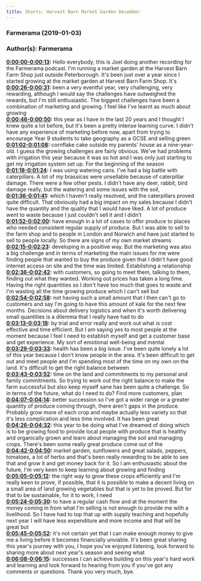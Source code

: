 ```yaml
---
title: Shorts: Harvest Barn Market Garden December
---
```

### Farmerama  (2019-01-03)  
### Author(s): Farmerama  

**[0:00:00-0:00:13](https://soundcloud.com/farmerama-radio/shorts-harvest-barn-market-garden-december#t=0:00:00):**  Hello everybody, this is Joel doing another recording for the Farmerama podcast. I'm running  a market garden at the Harvest Barn Farm Shop just outside Peterborough. It's been just  over a year since I started growing at the market garden at Harvest Barn Farm Shop. It's  
**[0:00:26-0:00:31](https://soundcloud.com/farmerama-radio/shorts-harvest-barn-market-garden-december#t=0:00:26):**  been a very eventful year, very challenging, very rewarding, although I would say the challenges  have outweighed the rewards, but I'm still enthusiastic. The biggest challenges have  been a combination of marketing and growing. I feel like I've learnt as much about growing  
**[0:00:46-0:00:50](https://soundcloud.com/farmerama-radio/shorts-harvest-barn-market-garden-december#t=0:00:46):**  this year as I have in the last 20 years and I thought I knew quite a lot before, but it's  been a pretty intense learning curve. I didn't have any experience of marketing before now,  apart from trying to encourage Year 9 students to take geography as a GCSE and selling green  
**[0:01:02-0:01:08](https://soundcloud.com/farmerama-radio/shorts-harvest-barn-market-garden-december#t=0:01:02):**  cornflake cake outside my parents' house as a nine-year-old. I guess the growing challenges  are fairly obvious. We've had problems with irrigation this year because it was so hot  and I was only just starting to get my irrigation system set up. For the beginning of the season  
**[0:01:18-0:01:24](https://soundcloud.com/farmerama-radio/shorts-harvest-barn-market-garden-december#t=0:01:18):**  I was using watering cans. I've had a big battle with caterpillars. A lot of my brassicas  were unsellable because of caterpillar damage. There were a few other pests. I didn't have  any deer, rabbit, bird damage really, but the watering and some issues with the soil,  
**[0:01:36-0:01:41](https://soundcloud.com/farmerama-radio/shorts-harvest-barn-market-garden-december#t=0:01:36):**  which I haven't really resolved, and the caterpillars proved quite difficult. That obviously had  a big impact on my sales because I didn't have the quantity and the quality that I would  have liked. A lot of produce went to waste because I just couldn't sell it and I didn't  
**[0:01:52-0:02:00](https://soundcloud.com/farmerama-radio/shorts-harvest-barn-market-garden-december#t=0:01:52):**  have enough in a lot of cases to offer produce to places who needed consistent regular supply  of produce. But I was able to sell to the farm shop and to people in London and Norwich  and have just started to sell to people locally. So there are signs of my own market streams  
**[0:02:15-0:02:23](https://soundcloud.com/farmerama-radio/shorts-harvest-barn-market-garden-december#t=0:02:15):**  developing in a positive way. But the marketing was also a big challenge and in terms of marketing  the main issues for me were finding people that wanted to buy the produce given that  I didn't have good internet access on site and the time was limited. Establishing a relationship  
**[0:02:36-0:02:42](https://soundcloud.com/farmerama-radio/shorts-harvest-barn-market-garden-december#t=0:02:36):**  with customers, so going to meet them, talking to them, finding out what they wanted. Working  out prices has taken a long time. Having the right quantities so I don't have too much  that goes to waste and I'm wasting all the time growing produce which I can't sell but  
**[0:02:54-0:02:58](https://soundcloud.com/farmerama-radio/shorts-harvest-barn-market-garden-december#t=0:02:54):**  not having such a small amount that I then can't go to customers and say I'm going to  have this amount of kale for the next few months. Decisions about delivery logistics  and when it's worth delivering small quantities is a dilemma that I really have had to do  
**[0:03:13-0:03:18](https://soundcloud.com/farmerama-radio/shorts-harvest-barn-market-garden-december#t=0:03:13):**  by trial and error really and work out what is cost effective and time efficient. But  I am saying yes to most people at the moment because I feel I need to establish myself  and get a customer base and get experience. My sort of emotional well-being and mental  
**[0:03:29-0:03:33](https://soundcloud.com/farmerama-radio/shorts-harvest-barn-market-garden-december#t=0:03:29):**  health has been a big issue. I've been quite lonely a lot of this year because I don't  know people in the area. It's been difficult to get out and meet people and I'm spending  most of the time on my own on the land. It's difficult to get the right balance between  
**[0:03:43-0:03:52](https://soundcloud.com/farmerama-radio/shorts-harvest-barn-market-garden-december#t=0:03:43):**  time on the land and commitments to my personal and family commitments. So trying to work  out the right balance to make the farm successful but also keep myself sane has been quite a  challenge. So in terms of the future, what do I need to do? Find more customers, plan  
**[0:04:07-0:04:14](https://soundcloud.com/farmerama-radio/shorts-harvest-barn-market-garden-december#t=0:04:07):**  better succession so I've got a wider range or a greater quantity of produce coming through,  there aren't gaps in the produce. Probably grow more of each crop and maybe actually  less variety so that it's less complication and less time involved. It has been great  
**[0:04:26-0:04:32](https://soundcloud.com/farmerama-radio/shorts-harvest-barn-market-garden-december#t=0:04:26):**  this year to be doing what I've dreamed of doing which is to be growing food to provide  local people with produce that is healthy and organically grown and learn about managing  the soil and managing crops. There's been some really great produce come out of the  
**[0:04:42-0:04:50](https://soundcloud.com/farmerama-radio/shorts-harvest-barn-market-garden-december#t=0:04:42):**  market garden, sunflowers and great salads, peppers, tomatoes, a lot of herbs and that's  been really rewarding to be able to see that and grow it and get money back for it. So  I am enthusiastic about the future, I'm very keen to keep learning about growing and finding  
**[0:05:05-0:05:12](https://soundcloud.com/farmerama-radio/shorts-harvest-barn-market-garden-december#t=0:05:05):**  the right way to grow these crops efficiently and I'm really keen to prove, if possible,  that it is possible to make a decent living on a small area of land growing vegetables  but that is yet to be proved. But for that to be sustainable, for it to work, I need  
**[0:05:24-0:05:30](https://soundcloud.com/farmerama-radio/shorts-harvest-barn-market-garden-december#t=0:05:24):**  to have a regular cash flow and at the moment the money coming in from what I'm selling  is not enough to provide me with a livelihood. So I have had to top that up with supply teaching  and hopefully next year I will have less expenditure and more income and that will be great but  
**[0:05:45-0:05:52](https://soundcloud.com/farmerama-radio/shorts-harvest-barn-market-garden-december#t=0:05:45):**  it's not certain yet that I can make enough money to give me a living before it becomes  financially unviable. It's been great sharing this year's journey with you, I hope you've  enjoyed listening, look forward to sharing more about next year's season and seeing what  
**[0:06:08-0:06:15](https://soundcloud.com/farmerama-radio/shorts-harvest-barn-market-garden-december#t=0:06:08):**  successes I can achieve building on this year's hard work and learning and look forward to  hearing from you if you've got any comments or questions. Thank you very much, bye.  